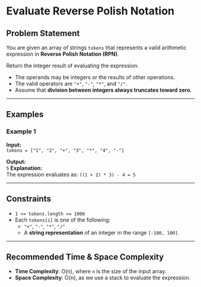 # Evaluate Reverse Polish Notation

## Problem Statement

You are given an array of strings `tokens` that represents a valid arithmetic expression in **Reverse Polish Notation (RPN)**.

Return the integer result of evaluating the expression.

- The operands may be integers or the results of other operations.
- The valid operators are `"+"`, `"-"`, `"*"`, and `"/"`.
- Assume that **division between integers always truncates toward zero**.

---

## Examples

### Example 1
**Input:**  
`tokens = ["1", "2", "+", "3", "*", "4", "-"]`

**Output:**  
`5`
**Explanation:**  
The expression evaluates as:
`((1 + 2) * 3) - 4 = 5`

---

## Constraints
- `1 <= tokens.length <= 1000`
- Each `tokens[i]` is one of the following:
  - `"+"`, `"-"`, `"*"`, `"/"`
  - A **string representation** of an integer in the range `[-100, 100]`.

---

## Recommended Time & Space Complexity
- **Time Complexity**: O(n), where `n` is the size of the input array.
- **Space Complexity**: O(n), as we use a stack to evaluate the expression.
